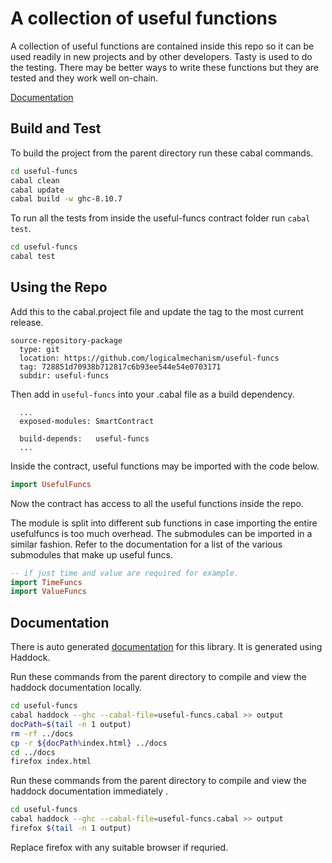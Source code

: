 # A collection of useful functions

A collection of useful functions are contained inside this repo so it can be used readily in new projects and by other developers. Tasty is used to do the testing. There may be better ways to write these functions but they are tested and they work well on-chain.

[Documentation](https://htmlpreview.github.io/?https://raw.githubusercontent.com/logicalmechanism/useful-funcs/main/docs/UsefulFuncs.html)

## Build and Test

To build the project from the parent directory run these cabal commands.

```bash
cd useful-funcs
cabal clean
cabal update
cabal build -w ghc-8.10.7
```

To run all the tests from inside the useful-funcs contract folder run `cabal test`.

```bash
cd useful-funcs
cabal test
```

## Using the Repo

Add this to the cabal.project file and update the tag to the most current release.

```cabal
source-repository-package
  type: git
  location: https://github.com/logicalmechanism/useful-funcs
  tag: 728851d70938b712817c6b93ee544e54e0703171
  subdir: useful-funcs
```

Then add in `useful-funcs` into your .cabal file as a build dependency.

```cabal
  ...
  exposed-modules: SmartContract

  build-depends:   useful-funcs
  ...
```

Inside the contract, useful functions may be imported with the code below.

```hs
import UsefulFuncs
```

Now the contract has access to all the useful functions inside the repo.

The module is split into different sub functions in case importing the entire usefulfuncs is too much overhead. The submodules can be imported in a similar fashion. Refer to the documentation for a list of the various submodules that make up useful funcs.

```hs
-- if just time and value are required for example.
import TimeFuncs
import ValueFuncs
```

## Documentation

There is auto generated [documentation](https://htmlpreview.github.io/?https://raw.githubusercontent.com/logicalmechanism/useful-funcs/main/docs/UsefulFuncs.html) for this library. It is generated using Haddock.


Run these commands from the parent directory to compile and view the haddock documentation locally.

```bash
cd useful-funcs
cabal haddock --ghc --cabal-file=useful-funcs.cabal >> output
docPath=$(tail -n 1 output)
rm -rf ../docs
cp -r ${docPath%index.html} ../docs
cd ../docs
firefox index.html
```

Run these commands from the parent directory to compile and view the haddock documentation immediately .

```bash
cd useful-funcs
cabal haddock --ghc --cabal-file=useful-funcs.cabal >> output
firefox $(tail -n 1 output)
```

Replace firefox with any suitable browser if requried.